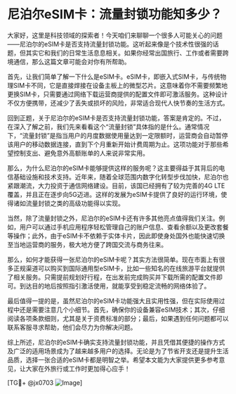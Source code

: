 # 尼泊尔eSIM卡：流量封锁功能知多少？

大家好，这里是科技领域的探索者！今天咱们来聊聊一个很多人可能关心的问题——尼泊尔的eSIM卡是否支持流量封锁功能。这听起来像是个技术性很强的话题，但其实它和我们的日常生活息息相关。如果你经常出国旅行、工作或者需要跨境通信，那么这篇文章可能会对你有所帮助。

首先，让我们简单了解一下什么是eSIM卡。eSIM卡，即嵌入式SIM卡，与传统物理SIM卡不同，它是直接焊接在设备主板上的微型芯片。这意味着你不需要频繁地更换SIM卡，只需要通过网络下载运营商提供的配置文件即可激活服务。这种设计不仅方便携带，还减少了丢失或损坏的风险，非常适合现代人快节奏的生活方式。

回到正题，关于尼泊尔的eSIM卡是否支持流量封锁功能，答案是肯定的。不过，在深入了解之前，我们先来看看这个“流量封锁”具体指的是什么。通常情况下，“流量封锁”是指当用户的月度数据使用量达到一定限额时，运营商会自动暂停该用户的移动数据连接，直到下个月重新开始计费周期为止。这项功能对于那些希望控制支出、避免意外高额账单的人来说非常实用。

那么，为什么尼泊尔的eSIM卡能够提供这样的服务呢？这主要得益于其背后的电信基础设施和技术支持。近年来，随着全球范围内数字化转型步伐加快，尼泊尔也紧跟潮流，大力投资于通信网络建设。目前，该国已经拥有了较为完善的4G LTE覆盖，并且正在逐步向5G迈进。这样的发展为eSIM卡提供了良好的运行环境，使得诸如流量封锁之类的高级功能得以实现。

当然，除了流量封锁之外，尼泊尔的eSIM卡还有许多其他亮点值得我们关注。例如，用户可以通过手机应用程序轻松管理自己的账户信息、查看余额以及更改套餐等操作；此外，由于eSIM卡不依赖于实体卡片，因此即使身处国外也能快速切换至当地运营商的服务，极大地方便了跨国交流与商务往来。

那么，如何才能获得一张尼泊尔的eSIM卡呢？其实方法很简单。现在市面上有很多正规渠道可以购买到国际通用型eSIM卡，比如一些知名的在线旅游平台就提供了相关服务。只需提前规划好行程，在出发前完成购买并下载所需的配置文件即可。到达目的地后按照指引激活使用，就能享受到稳定流畅的网络体验了。

最后值得一提的是，虽然尼泊尔的eSIM卡功能强大且实用性强，但在实际使用过程中还是需要注意几个小细节。首先，确保你的设备兼容eSIM技术；其次，仔细阅读各项条款细则，尤其是关于资费标准的部分；最后，如果遇到任何问题都可以联系客服寻求帮助，他们会尽力为你解决问题。

综上所述，尼泊尔的eSIM卡确实支持流量封锁功能，并且凭借其便捷的操作方式及广泛的适用场景成为了越来越多用户的选择。无论是为了节省开支还是提升生活品质，选择一张合适的eSIM卡都是明智之举。希望本文能为大家提供更多参考意见，让大家在外旅行或工作时更加得心应手！

[TG💪+ @jx0703 ![Image](https://github.com/user-attachments/assets/dbca1d08-cadb-493c-b0ec-ad6f7a83f270)]
